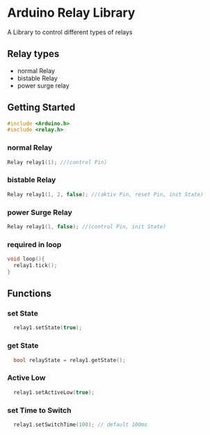 # Arduino Relay Library
A Library to control different types of relays

## Relay types
- normal Relay
- bistable Relay
- power surge relay

## Getting Started

```CPP
#include <Arduino.h>
#include <relay.h>
```


### normal Relay

```CPP
Relay relay1(1); //(control Pin)
```

### bistable Relay

```CPP
Relay relay1(1, 2, false); //(aktiv Pin, reset Pin, init State)
```

### power Surge Relay

```CPP
Relay relay1(1, false); //(control Pin, init State)
```


### required in loop

```CPP
void loop(){
  relay1.tick();
}
```
## Functions

### set State

```CPP
  relay1.setState(true);
```

### get State

```CPP
  bool relayState = relay1.getState();
```

### Active Low

```CPP
  relay1.setActiveLow(true);
```

### set Time to Switch

```CPP
  relay1.setSwitchTime(100); // default 100ms
```

